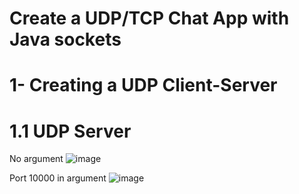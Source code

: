 # Create a UDP/TCP Chat App with Java sockets

# 1- Creating a UDP Client-Server

# 1.1 UDP Server

No argument
![image](https://github.com/user-attachments/assets/35ff32af-08a0-40ff-aeb8-03163d7afc1c)


Port 10000 in argument
![image](https://github.com/user-attachments/assets/b3159c75-50fe-408c-83b1-616fccd9ed9d)



